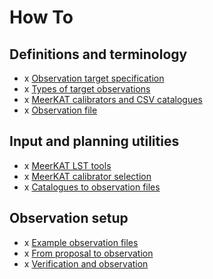 # How To
## Definitions and terminology
* x [Observation target specification](https://github.com/ska-sa/astrokat/wiki/Observation-target-specification)
* x [Types of target observations](https://github.com/ska-sa/astrokat/wiki/Types-of-target-observations)
* x [MeerKAT calibrators and CSV catalogues](https://github.com/ska-sa/astrokat/wiki/MeerKAT-calibrators-and-CSV-catalogues)
* x [Observation file](https://github.com/ska-sa/astrokat/wiki/Observation-file)

## Input and planning utilities
* x [MeerKAT LST tools](https://github.com/ska-sa/astrokat/wiki/MeerKAT-LST-tools)
* x [MeerKAT calibrator selection](https://github.com/ska-sa/astrokat/wiki/MeerKAT-calibrator-selection)
* x [Catalogues to observation files](https://github.com/ska-sa/astrokat/wiki/Catalogues-to-observation-files)

## Observation setup
* x [Example observation files](https://github.com/ska-sa/astrokat/wiki/Example-observation-files)
* x [From proposal to observation](https://github.com/ska-sa/astrokat/wiki/From-proposal-to-observation-schedule-block)
* x [Verification and observation](https://github.com/ska-sa/astrokat/wiki/Verification-and-observation)